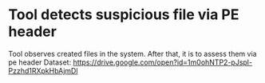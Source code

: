 # Tool detects suspicious file via PE header
Tool observes created files in the system. After that, it is to assess them via pe header
Dataset: https://drive.google.com/open?id=1m0ohNTP2-pJspl-Pzzhd1RXpkHbAjmDl

